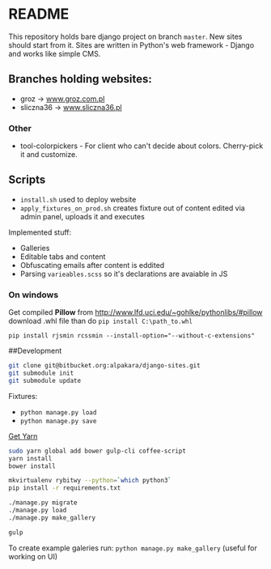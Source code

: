 # README

This repository holds bare django project on branch `master`. New sites should start from it.
Sites are written in Python's web framework - Django and works like simple CMS.

## Branches holding websites:

- groz -> www.groz.com.pl
- sliczna36 -> www.sliczna36.pl

### Other

- tool-colorpickers - For client who can't decide about colors. Cherry-pick it and customize.

## Scripts

- `install.sh` used to deploy website
- `apply_fixtures_on_prod.sh` creates fixture out of content edited via admin panel, uploads it and executes

Implemented stuff:

- Galleries
- Editable tabs and content
- Obfuscating emails after content is eddited
- Parsing `varieables.scss` so it's declarations are avaiable in JS


### On windows
Get compiled **Pillow** from http://www.lfd.uci.edu/~gohlke/pythonlibs/#pillow
download .whl file than do `pip install C:\path_to.whl`

```
pip install rjsmin rcssmin --install-option="--without-c-extensions"
```

##Development
```bash
git clone git@bitbucket.org:alpakara/django-sites.git
git submodule init
git submodule update
```

Fixtures:
- `python manage.py load`
- `python manage.py save`


[Get Yarn](https://yarnpkg.com/en/docs/install#linux-tab)
``` bash
sudo yarn global add bower gulp-cli coffee-script
yarn install
bower install

mkvirtualenv rybitwy --python=`which python3`
pip install -r requirements.txt

./manage.py migrate
./manage.py load
./manage.py make_gallery

gulp
```

To create example galeries run: `python manage.py make_gallery` (useful for working on UI)




